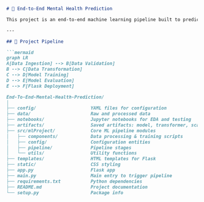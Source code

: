 ```markdown
# 🧠 End-to-End Mental Health Prediction

This project is an end-to-end machine learning pipeline built to predict mental health treatment needs based on user input. It includes data ingestion, validation, transformation, model training, evaluation, and deployment via a Flask web application.

---

## 🚀 Project Pipeline

```mermaid
graph LR
A[Data Ingestion] --> B[Data Validation]
B --> C[Data Transformation]
C --> D[Model Training]
D --> E[Model Evaluation]
E --> F[Flask Deployment]

End-To-End-Mental-Health-Prediction/
│
├── config/                    YAML files for configuration
├── data/                      Raw and processed data
├── notebooks/                 Jupyter notebooks for EDA and testing
├── artifacts/                 Saved artifacts: model, transformer, scaler
├── src/mlProject/             Core ML pipeline modules
│   ├── components/            Data processing & training scripts
│   ├── config/                Configuration entities
│   ├── pipeline/              Pipeline stages
│   └── utils/                 Utility functions
├── templates/                 HTML templates for Flask
├── static/                    CSS styling
├── app.py                     Flask app
├── main.py                    Main entry to trigger pipeline
├── requirements.txt           Python dependencies
├── README.md                  Project documentation
└── setup.py                   Package info
